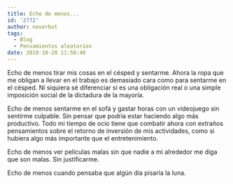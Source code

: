 ```yaml
---
title: Echo de menos...
id: '2772'
author: neverbot
tags:
  - Blog
  - Pensamientos aleatorios
date: 2010-10-28 11:58:40
---
```


Echo de menos tirar mis cosas en el césped y sentarme. Ahora la ropa que me obligan a llevar en el trabajo es demasiado cara como para sentarme en el césped. Ni siquiera sé diferenciar si es una obligación real o una simple imposición social de la dictadura de la mayoría.

Echo de menos sentarme en el sofá y gastar horas con un videojuego sin sentirme culpable. Sin pensar que podría estar haciendo algo más productivo. Todo mi tiempo de ocio tiene que combatir ahora con extraños pensamientos sobre el retorno de inversión de mis actividades, como si hubiera algo más importante que el entretenimiento.

Echo de menos ver películas malas sin que nadie a mi alrededor me diga que son malas. Sin justificarme.

Echo de menos cuando pensaba que algún día pisaría la luna.